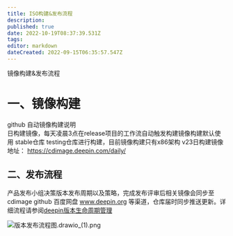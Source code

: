 ```yaml
---
title: ISO构建&发布流程
description: 
published: true
date: 2022-10-19T08:37:39.531Z
tags: 
editor: markdown
dateCreated: 2022-09-15T06:35:57.547Z
---
```


镜像构建&发布流程
# 一、镜像构建
github 自动镜像构建说明        
日构建镜像，每天凌晨3点在release项目的工作流自动触发构建镜像构建默认使用 stable仓库 testing仓库进行构建，目前镜像构建只有x86架构
v23日构建镜像地址： https://cdimage.deepin.com/daily/

## 二、发布流程
产品发布小组决策版本发布周期以及策略，完成发布评审后相关镜像会同步至cdimage github 百度网盘 www.deepin.org 等渠道，仓库届时同步推送更新。详细流程请参阅[deepin版本生命周期管理](/zh/开发者指南/贡献指南/deepin版本生命周期管理)

![版本发布流程图.drawio_(1).png](/开发者指南/版本发布流程图.drawio_(1).png)